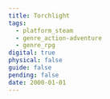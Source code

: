 ```yaml
---
title: Torchlight
tags:
  - platform_steam
  - genre_action-adventure
  - genre_rpg
digital: true
physical: false
guide: false
pending: false
date: 2000-01-01
---
```

